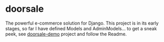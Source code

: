 doorsale
========

The powerful e-commerce solution for Django. This project is in its early stages, so far I have defined Models and AdminModels... to get a sneak peek, see [doorsale-demo](https://github.com/mysteryjeans/doorsale-demo) project and follow the Readme.
